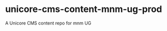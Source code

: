 unicore-cms-content-mnm-ug-prod
===============================

A Unicore CMS content repo for mnm UG
